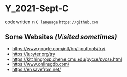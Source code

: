# Y_2021-Sept-C
code written in `C language`
`https://github.com`

## Some Websites _(Visited sometimes)_
- https://www.google.com/intl/bn/inputtools/try/
- https://jupyter.org/try
- https://kitchingroup.cheme.cmu.edu/pycse/pycse.html
- https://www.onlinegdb.com/
- https://en.savefrom.net/
